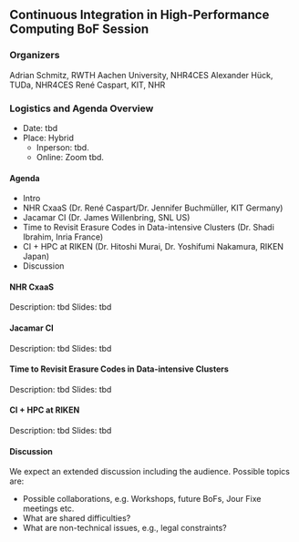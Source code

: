 ## Continuous Integration in High-Performance Computing BoF Session

### Organizers
Adrian Schmitz, RWTH Aachen University, NHR4CES
Alexander Hück, TUDa, NHR4CES
René Caspart, KIT, NHR

### Logistics and Agenda Overview

* Date: tbd
* Place: Hybrid
  * Inperson: tbd.
  * Online: Zoom tbd.

#### Agenda

- Intro
- NHR CxaaS (Dr. René Caspart/Dr. Jennifer Buchmüller, KIT Germany)
- Jacamar CI (Dr. James Willenbring, SNL US)
- Time to Revisit Erasure Codes in Data-intensive Clusters (Dr. Shadi Ibrahim, Inria France)
- CI + HPC at RIKEN (Dr. Hitoshi Murai, Dr. Yoshifumi Nakamura, RIKEN Japan)
- Discussion


#### NHR CxaaS
Description: tbd
Slides: tbd

#### Jacamar CI 
Description: tbd
Slides: tbd

#### Time to Revisit Erasure Codes in Data-intensive Clusters
Description: tbd
Slides: tbd

#### CI + HPC at RIKEN
Description: tbd
Slides: tbd

#### Discussion
We expect an extended discussion including the audience. Possible topics are:
- Possible collaborations, e.g. Workshops, future BoFs, Jour Fixe meetings etc.
- What are shared difficulties?
- What are non-technical issues, e.g., legal constraints?  

